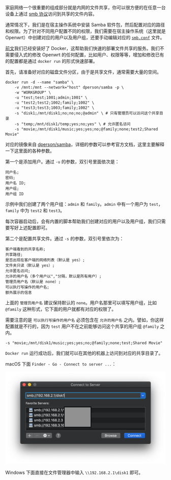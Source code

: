家庭网络一个很重要的组成部分就是内网的文件共享，你可以很方便的在任意一台设备上通过 [smb 协议](https://en.wikipedia.org/wiki/Server_Message_Block)访问到共享的文件内容。

通常情况下，我们是在宿主操作系统中安装 Samba 软件包，然后配置对应的路径和权限。为了针对不同用户配置不同的权限，我们需要在宿主操作系统（这里就是 Openwrt）中创建对应的用户以及用户组，还要手动编辑对应的 [`smb.conf`](https://www.samba.org/samba/docs/current/man-html/smb.conf.5.html) 文件。

[前文](/2020/07/home-network-docker.html)我们已经安装好了 Docker，这帮助我们快速的部署文件共享的服务。我们不需要侵入式的修改 Openwrt 的任何配置，比如用户、权限等等，增加和修改已有的配置都是通过 `docker run` 的形式快速部署。

首先，请准备好对应的磁盘文件分区，由于是共享文件，通常需要大量的空间。

``` shell
docker run -d --name "samba" \
    -v /mnt:/mnt --network="host" dperson/samba -p \
    -w "WORKGROUP" \
    -u "test;test;1001;admin;1001" \
    -u "test2;test2;1002;family;1002" \
    -u "test3;test3;1003;family;1002" \
    -s "disk1;/mnt/disk1;no;no;no;@admin" \ # 只有管理员可以访问这个共享目录
    -s "temp;/mnt/disk1/temp;yes;no;yes" \ # 允许匿名访问
    -s "movie;/mnt/disk1/music;yes;yes;no;@family;none;test2;Shared Movie"
```

对应的镜像来自 [dperson/samba](https://hub.docker.com/r/dperson/samba)，详细的参数可以参考官方文档，这里主要解释一下这里面的各种参数。

第一个是添加用户。通过 `-u` 的参数，双引号里面依次是： 

```plaintext
同户名;
密码;
用户名 ID;
用户组;
用户组 ID
```

示例中我们创建了两个用户组：`admin` 和 `family`。`admin` 中有一个用户为 `test`，`family` 中为 `test2` 和 `test3`。

每次容器启动后，会有内置的脚本帮助我们创建对应的用户以及用户组，我们只需要写好上述配置即可。

第二个是配置共享文件。通过 `-s` 的参数，双引号里依次为： 

```plaintext
客户端看到的共享名称;
共享路径;
是否出现在客户端的网络列表（默认是 yes）;
文件夹只读（默认是 yes）;
允许匿名访问;
允许的用户名（多个用户以","分隔，默认是所有用户）;
管理员用户名（默认是 none）;
可以执行写操作的用户名;
额外展示的信息
```

上面的 `管理员用户名` 建议保持默认的 `none`。用户名那里可以填写用户组，比如 `@family` 这种形式，它下面的用户就都有对应的权限了。

需要注意的是 `可以执行写操作的用户名` 必须包含在 `允许的用户名` 之内。譬如，你这样配置就是不行的，因为 `test` 用户不在之前能够访问这个共享的用户组 `@family` 之内。

```plaintext
-s "movie;/mnt/disk1/music;yes;yes;no;@family;none;test;Shared Movie"
```

`Docker run` 运行成功后，我们就可以在其他的机器上访问到对应的共享目录了。

macOS 下面 `Finder - Go - Connect to server ...`：

![macOS SMB](../file/2020/07/smb-macos.png "macOS SMB")

Windows 下面直接在文件管理器中输入 `\\192.168.2.1\disk1` 即可。